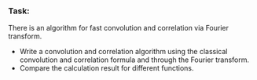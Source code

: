 ### Task:

There is an algorithm for fast convolution and correlation via Fourier transform.
* Write a convolution and correlation algorithm using the classical convolution and correlation formula and through the Fourier transform.
* Compare the calculation result for different functions.
